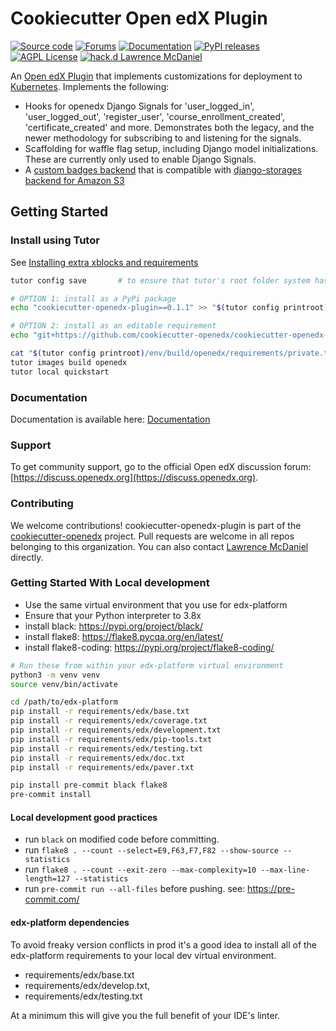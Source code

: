 # Cookiecutter Open edX Plugin

[![Source code](https://img.shields.io/static/v1?logo=github&label=Git&style=flat-square&color=brightgreen&message=Source%20code)](https://github.com/cookiecutter-openedx/cookiecutter-openedx-plugin)
[![Forums](https://img.shields.io/static/v1?logo=discourse&label=Forums&style=flat-square&color=000000&message=discuss.openedx.org)](https://discuss.openedx.org/tag/cookiecutter)
[![Documentation](https://img.shields.io/static/v1?&label=Documentation&style=flat-square&color=000000&message=Documentation)](https://github.com/cookiecutter-openedx/cookiecutter-openedx-plugin)
[![PyPI releases](https://img.shields.io/pypi/v/cookiecutter-openedx-plugin?logo=python&logoColor=white)](https://pypi.org/project/cookiecutter-openedx-plugin)
[![AGPL License](https://img.shields.io/github/license/overhangio/tutor.svg?style=flat-square)](https://www.gnu.org/licenses/agpl-3.0.en.html)
[![hack.d Lawrence McDaniel](https://img.shields.io/badge/hack.d-Lawrence%20McDaniel-orange.svg)](https://lawrencemcdaniel.com)

An [Open edX Plugin](https://blog.lawrencemcdaniel.com/getting-started-with-open-edx-plugin-architecture/) that implements customizations for deployment to [Kubernetes](https://kubernetes.io/). Implements the following:

- Hooks for openedx Django Signals for 'user_logged_in', 'user_logged_out', 'register_user', 'course_enrollment_created', 'certificate_created' and more. Demonstrates both the legacy, and the newer methodology for subscribing to and listening for the signals.
- Scaffolding for waffle flag setup, including Django model initializations. These are currently only used to enable Django Signals.
- A [custom badges backend](https://github.com/openedx/edx-platform/tree/master/lms/djangoapps/badges/backends) that is compatible with [django-storages backend for Amazon S3](https://django-storages.readthedocs.io/en/latest/backends/amazon-S3.html)

## Getting Started

### Install using Tutor

See [Installing extra xblocks and requirements](https://docs.tutor.overhang.io/configuration.html)

```bash
tutor config save       # to ensure that tutor's root folder system has been created

# OPTION 1: install as a PyPi package
echo "cookiecutter-openedx-plugin==0.1.1" >> "$(tutor config printroot)/env/build/openedx/requirements/private.txt"

# OPTION 2: install as an editable requirement
echo "git+https://github.com/cookiecutter-openedx/cookiecutter-openedx-plugin.git" >> "$(tutor config printroot)/env/build/openedx/requirements/private.txt"

cat "$(tutor config printroot)/env/build/openedx/requirements/private.txt"
tutor images build openedx
tutor local quickstart
```

### Documentation

Documentation is available here: [Documentation](https://github.com/cookiecutter-openedx/cookiecutter-openedx-plugin)

### Support

To get community support, go to the official Open edX discussion forum: [https://discuss.openedx.org](https://discuss.openedx.org).

### Contributing

We welcome contributions! cookiecutter-openedx-plugin is part of the [cookiecutter-openedx](https://github.com/cookiecutter-openedx) project. Pull requests are welcome in all repos belonging to this organization. You can also contact [Lawrence McDaniel](https://lawrencemcdaniel.com/contact) directly.

### Getting Started With Local development

* Use the same virtual environment that you use for edx-platform
* Ensure that your Python interpreter to 3.8x
* install black: <https://pypi.org/project/black/>
* install flake8: <https://flake8.pycqa.org/en/latest/>
* install flake8-coding: <https://pypi.org/project/flake8-coding/>

```bash
# Run these from within your edx-platform virtual environment
python3 -m venv venv
source venv/bin/activate

cd /path/to/edx-platform
pip install -r requirements/edx/base.txt
pip install -r requirements/edx/coverage.txt
pip install -r requirements/edx/development.txt
pip install -r requirements/edx/pip-tools.txt
pip install -r requirements/edx/testing.txt
pip install -r requirements/edx/doc.txt
pip install -r requirements/edx/paver.txt

pip install pre-commit black flake8
pre-commit install
```

#### Local development good practices

* run `black` on modified code before committing.
* run `flake8 . --count --select=E9,F63,F7,F82 --show-source --statistics`
* run `flake8 . --count --exit-zero --max-complexity=10 --max-line-length=127 --statistics`
* run `pre-commit run --all-files` before pushing. see: <https://pre-commit.com/>

#### edx-platform dependencies

To avoid freaky version conflicts in prod it's a good idea to install all of the edx-platform requirements to your local dev virtual environment.

* requirements/edx/base.txt
* requirements/edx/develop.txt,
* requirements/edx/testing.txt

At a minimum this will give you the full benefit of your IDE's linter.
